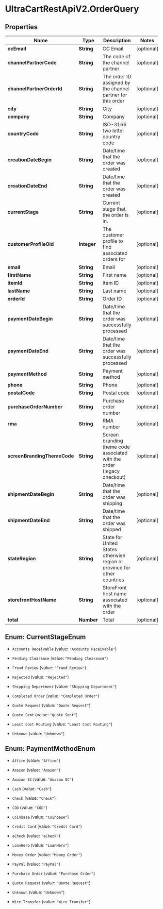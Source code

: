 # UltraCartRestApiV2.OrderQuery

## Properties
Name | Type | Description | Notes
------------ | ------------- | ------------- | -------------
**ccEmail** | **String** | CC Email | [optional] 
**channelPartnerCode** | **String** | The code of the channel partner | [optional] 
**channelPartnerOrderId** | **String** | The order ID assigned by the channel partner for this order | [optional] 
**city** | **String** | City | [optional] 
**company** | **String** | Company | [optional] 
**countryCode** | **String** | ISO-3166 two letter country code | [optional] 
**creationDateBegin** | **String** | Date/time that the order was created | [optional] 
**creationDateEnd** | **String** | Date/time that the order was created | [optional] 
**currentStage** | **String** | Current stage that the order is in. | [optional] 
**customerProfileOid** | **Integer** | The customer profile to find associated orders for | [optional] 
**email** | **String** | Email | [optional] 
**firstName** | **String** | First name | [optional] 
**itemId** | **String** | Item ID | [optional] 
**lastName** | **String** | Last name | [optional] 
**orderId** | **String** | Order ID | [optional] 
**paymentDateBegin** | **String** | Date/time that the order was successfully processed | [optional] 
**paymentDateEnd** | **String** | Date/time that the order was successfully processed | [optional] 
**paymentMethod** | **String** | Payment method | [optional] 
**phone** | **String** | Phone | [optional] 
**postalCode** | **String** | Postal code | [optional] 
**purchaseOrderNumber** | **String** | Purchase order number | [optional] 
**rma** | **String** | RMA number | [optional] 
**screenBrandingThemeCode** | **String** | Screen branding theme code associated with the order (legacy checkout) | [optional] 
**shipmentDateBegin** | **String** | Date/time that the order was shipping | [optional] 
**shipmentDateEnd** | **String** | Date/time that the order was shipped | [optional] 
**stateRegion** | **String** | State for United States otherwise region or province for other countries | [optional] 
**storefrontHostName** | **String** | StoreFront host name associated with the order | [optional] 
**total** | **Number** | Total | [optional] 


<a name="CurrentStageEnum"></a>
## Enum: CurrentStageEnum


* `Accounts Receivable` (value: `"Accounts Receivable"`)

* `Pending Clearance` (value: `"Pending Clearance"`)

* `Fraud Review` (value: `"Fraud Review"`)

* `Rejected` (value: `"Rejected"`)

* `Shipping Department` (value: `"Shipping Department"`)

* `Completed Order` (value: `"Completed Order"`)

* `Quote Request` (value: `"Quote Request"`)

* `Quote Sent` (value: `"Quote Sent"`)

* `Least Cost Routing` (value: `"Least Cost Routing"`)

* `Unknown` (value: `"Unknown"`)




<a name="PaymentMethodEnum"></a>
## Enum: PaymentMethodEnum


* `Affirm` (value: `"Affirm"`)

* `Amazon` (value: `"Amazon"`)

* `Amazon SC` (value: `"Amazon SC"`)

* `Cash` (value: `"Cash"`)

* `Check` (value: `"Check"`)

* `COD` (value: `"COD"`)

* `Coinbase` (value: `"Coinbase"`)

* `Credit Card` (value: `"Credit Card"`)

* `eCheck` (value: `"eCheck"`)

* `LoanHero` (value: `"LoanHero"`)

* `Money Order` (value: `"Money Order"`)

* `PayPal` (value: `"PayPal"`)

* `Purchase Order` (value: `"Purchase Order"`)

* `Quote Request` (value: `"Quote Request"`)

* `Unknown` (value: `"Unknown"`)

* `Wire Transfer` (value: `"Wire Transfer"`)




